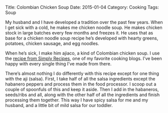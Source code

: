 Title: Colombian Chicken Soup
Date: 2015-01-04
Category: Cooking
Tags: Soup






My husband and I have developed a tradition over the past few years. When I get sick with a cold, he makes me chicken noodle soup. He makes chicken stock in large batches every few months and freezes it. He uses that as base for a chicken noodle soup recipe he’s developed with hearty greens, potatoes, chicken sausage, and egg noodles.

When he’s sick, I make him ajiaco, a kind of Colombian chicken soup. I use the [recipe from Simply Recipes](http://www.simplyrecipes.com/recipes/colombian_chicken_soup/), one of my favorite cooking blogs. I’ve been happy with every single thing I’ve made from there.

There’s almost nothing I do differently with this recipe except for one thing with the aji (salsa). First, I take half of all the salsa ingredients except the habanero peppers and process them in the food processor. I scoop out a couple of spoonfuls of this and keep it aside. Then I add in the habaneros, seeds/ribs and all, along with the other half of all the ingredients and finish processing them together. This way I have spicy salsa for me and my husband, and a little bit of mild salsa for our toddler.